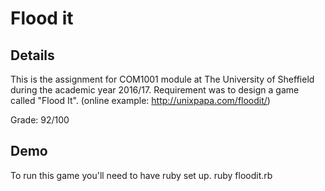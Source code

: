 Flood it
=====================

Details
---------------
This is the assignment for COM1001 module at The University of Sheffield during the academic year 2016/17.
Requirement was to design a game called "Flood It". (online example: http://unixpapa.com/floodit/)

Grade: 92/100

Demo
---------------
To run this game you'll need to have ruby set up.
	ruby floodit.rb
